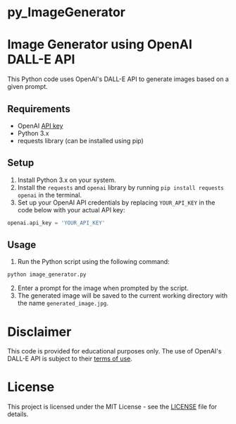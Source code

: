 # py_ImageGenerator
# Image Generator using OpenAI DALL-E API
This Python code uses OpenAI's DALL-E API to generate images based on a given prompt.

## Requirements
* OpenAI [API key](https://platform.openai.com/account/api-keys)
* Python 3.x
* requests library (can be installed using pip)
## Setup
1. Install Python 3.x on your system.
2. Install the `requests` and `openai` library by running `pip install requests openai` in the terminal.
3. Set up your OpenAI API credentials by replacing `YOUR_API_KEY` in the code below with your actual API key:
```python
openai.api_key = 'YOUR_API_KEY'

```
## Usage
1. Run the Python script using the following command:
```bash
python image_generator.py
```
2. Enter a prompt for the image when prompted by the script.
3. The generated image will be saved to the current working directory with the name `generated_image.jpg`.

# Disclaimer
This code is provided for educational purposes only. The use of OpenAI's DALL-E API is subject to their [terms of use](https://beta.openai.com/terms/).

# License
This project is licensed under the MIT License - see the [LICENSE](https://chat.openai.com/c/LICENSE) file for details.
